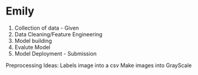# Emily

1) Collection of data - Given
2) Data Cleaning/Feature Engineering
3) Model building
4) Evalute Model
5) Model Deployment - Submission

Preprocessing Ideas:
Labels image into a csv
Make images into GrayScale
